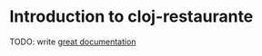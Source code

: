 # Introduction to cloj-restaurante

TODO: write [great documentation](http://jacobian.org/writing/what-to-write/)
